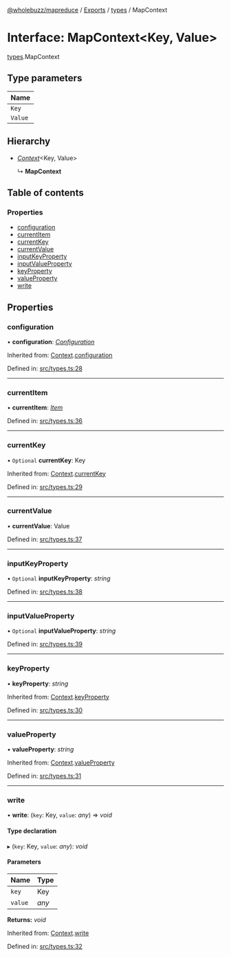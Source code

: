 [@wholebuzz/mapreduce](../README.md) / [Exports](../modules.md) / [types](../modules/types.md) / MapContext

# Interface: MapContext<Key, Value\>

[types](../modules/types.md).MapContext

## Type parameters

| Name |
| :------ |
| `Key` |
| `Value` |

## Hierarchy

- [*Context*](types.context.md)<Key, Value\>

  ↳ **MapContext**

## Table of contents

### Properties

- [configuration](types.mapcontext.md#configuration)
- [currentItem](types.mapcontext.md#currentitem)
- [currentKey](types.mapcontext.md#currentkey)
- [currentValue](types.mapcontext.md#currentvalue)
- [inputKeyProperty](types.mapcontext.md#inputkeyproperty)
- [inputValueProperty](types.mapcontext.md#inputvalueproperty)
- [keyProperty](types.mapcontext.md#keyproperty)
- [valueProperty](types.mapcontext.md#valueproperty)
- [write](types.mapcontext.md#write)

## Properties

### configuration

• **configuration**: [*Configuration*](types.configuration.md)

Inherited from: [Context](types.context.md).[configuration](types.context.md#configuration)

Defined in: [src/types.ts:28](https://github.com/wholebuzz/mapreduce/blob/master/src/types.ts#L28)

___

### currentItem

• **currentItem**: [*Item*](types.item.md)

Defined in: [src/types.ts:36](https://github.com/wholebuzz/mapreduce/blob/master/src/types.ts#L36)

___

### currentKey

• `Optional` **currentKey**: Key

Inherited from: [Context](types.context.md).[currentKey](types.context.md#currentkey)

Defined in: [src/types.ts:29](https://github.com/wholebuzz/mapreduce/blob/master/src/types.ts#L29)

___

### currentValue

• **currentValue**: Value

Defined in: [src/types.ts:37](https://github.com/wholebuzz/mapreduce/blob/master/src/types.ts#L37)

___

### inputKeyProperty

• `Optional` **inputKeyProperty**: *string*

Defined in: [src/types.ts:38](https://github.com/wholebuzz/mapreduce/blob/master/src/types.ts#L38)

___

### inputValueProperty

• `Optional` **inputValueProperty**: *string*

Defined in: [src/types.ts:39](https://github.com/wholebuzz/mapreduce/blob/master/src/types.ts#L39)

___

### keyProperty

• **keyProperty**: *string*

Inherited from: [Context](types.context.md).[keyProperty](types.context.md#keyproperty)

Defined in: [src/types.ts:30](https://github.com/wholebuzz/mapreduce/blob/master/src/types.ts#L30)

___

### valueProperty

• **valueProperty**: *string*

Inherited from: [Context](types.context.md).[valueProperty](types.context.md#valueproperty)

Defined in: [src/types.ts:31](https://github.com/wholebuzz/mapreduce/blob/master/src/types.ts#L31)

___

### write

• **write**: (`key`: Key, `value`: *any*) => *void*

#### Type declaration

▸ (`key`: Key, `value`: *any*): *void*

#### Parameters

| Name | Type |
| :------ | :------ |
| `key` | Key |
| `value` | *any* |

**Returns:** *void*

Inherited from: [Context](types.context.md).[write](types.context.md#write)

Defined in: [src/types.ts:32](https://github.com/wholebuzz/mapreduce/blob/master/src/types.ts#L32)
